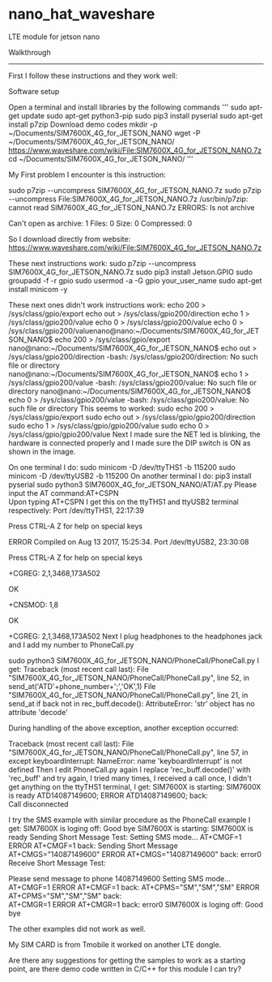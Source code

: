 # nano_hat_waveshare
LTE module for jetson nano

Walkthrough
__________

First I follow these instructions and they work well:

Software setup

Open a terminal and install libraries by the following commands
'''
        sudo apt-get update
        sudo apt-get python3-pip
        sudo pip3 install pyserial
        sudo apt-get install p7zip
        Download demo codes
        mkdir -p ~/Documents/SIM7600X_4G_for_JETSON_NANO
        wget -P ~/Documents/SIM7600X_4G_for_JETSON_NANO/ https://www.waveshare.com/wiki/File:SIM7600X_4G_for_JETSON_NANO.7z
        cd ~/Documents/SIM7600X_4G_for_JETSON_NANO/
        '''

My First problem I encounter is this instruction: 

sudo p7zip --uncompress SIM7600X_4G_for_JETSON_NANO.7z
sudo p7zip --uncompress File:SIM7600X_4G_for_JETSON_NANO.7z
/usr/bin/p7zip: cannot read SIM7600X_4G_for_JETSON_NANO.7z
ERRORS:
Is not archive
    
Can't open as archive: 1
Files: 0
Size:       0
Compressed: 0

So I download directly from website: https://www.waveshare.com/wiki/File:SIM7600X_4G_for_JETSON_NANO.7z

These next instructions work:
sudo p7zip --uncompress SIM7600X_4G_for_JETSON_NANO.7z
sudo pip3 install Jetson.GPIO
sudo groupadd -f -r gpio
sudo usermod -a -G gpio your_user_name
sudo apt-get install minicom -y

These next ones didn't work instructions work:
echo 200 > /sys/class/gpio/export
echo out > /sys/class/gpio200/direction
echo 1 > /sys/class/gpio200/value
echo 0 > /sys/class/gpio200/value
echo 0 > /sys/class/gpio200/valuenano@nano:~/Documents/SIM7600X_4G_for_JETSON_NANO$ echo 200 > /sys/class/gpio/export
nano@nano:~/Documents/SIM7600X_4G_for_JETSON_NANO$ echo out > /sys/class/gpio200/direction
-bash: /sys/class/gpio200/direction: No such file or directory
nano@nano:~/Documents/SIM7600X_4G_for_JETSON_NANO$ echo 1 > /sys/class/gpio200/value
-bash: /sys/class/gpio200/value: No such file or directory
nano@nano:~/Documents/SIM7600X_4G_for_JETSON_NANO$ echo 0 > /sys/class/gpio200/value
-bash: /sys/class/gpio200/value: No such file or directory
This seems to worked:
sudo echo 200 > /sys/class/gpio/export
sudo echo out > /sys/class/gpio/gpio200/direction
sudo echo 1 > /sys/class/gpio/gpio200/value
sudo echo 0 > /sys/class/gpio/gpio200/value
Next I made sure the NET led is blinking, the hardware is connected properly and I made sure the DIP switch is ON as shown in the image.

On one terminal I do:
sudo minicom -D /dev/ttyTHS1 -b 115200
sudo minicom -D /dev/ttyUSB2 -b 115200
On another terminal I do:
pip3 install pyserial
sudo python3 SIM7600X_4G_for_JETSON_NANO/AT/AT.py
Please input the AT command:AT+CSPN  
Upon typing AT+CSPN I get this on the ttyTHS1 and ttyUSB2 terminal respectively:
Port /dev/ttyTHS1, 22:17:39

Press CTRL-A Z for help on special keys


ERROR
Compiled on Aug 13 2017, 15:25:34.
Port /dev/ttyUSB2, 23:30:08

Press CTRL-A Z for help on special keys


+CGREG: 2,1,3468,173A502

OK

+CNSMOD: 1,8

OK

+CGREG: 2,1,3468,173A502
Next I plug headphones to the headphones jack and I add my number to PhoneCall.py

sudo python3 SIM7600X_4G_for_JETSON_NANO/PhoneCall/PhoneCall.py
I get:
Traceback (most recent call last):
  File "SIM7600X_4G_for_JETSON_NANO/PhoneCall/PhoneCall.py", line 52, in <module>
    send_at('ATD'+phone_number+';','OK',1)
  File "SIM7600X_4G_for_JETSON_NANO/PhoneCall/PhoneCall.py", line 21, in send_at
    if back not in rec_buff.decode():
AttributeError: 'str' object has no attribute 'decode'

During handling of the above exception, another exception occurred:

Traceback (most recent call last):
  File "SIM7600X_4G_for_JETSON_NANO/PhoneCall/PhoneCall.py", line 57, in <module>
    except keyboardInterrupt:
NameError: name 'keyboardInterrupt' is not defined
Then I edit PhoneCall.py again I replace 'rec_buff.decode()' with 'rec_buff'  and try again, I tried many times, I received a call once, I didn't get anything on the ttyTHS1 terminal, I get:
SIM7600X is starting:
SIM7600X is ready
ATD14087149600; ERROR
ATD14087149600; back:	
Call disconnected

I try the SMS example  with similar procedure as the PhoneCall example I get:
SIM7600X is loging off:
Good bye
SIM7600X is starting:
SIM7600X is ready
Sending Short Message Test:
Setting SMS mode...
AT+CMGF=1 ERROR
AT+CMGF=1 back:	
Sending Short Message
AT+CMGS="14087149600" ERROR
AT+CMGS="14087149600" back:	
error0
Receive Short Message Test:

Please send message to phone 14087149600
Setting SMS mode...
AT+CMGF=1 ERROR
AT+CMGF=1 back:	
AT+CPMS="SM","SM","SM" ERROR
AT+CPMS="SM","SM","SM" back:	
AT+CMGR=1 ERROR
AT+CMGR=1 back:	
error0
SIM7600X is loging off:
Good bye

The other examples did not work as well.

My SIM CARD is from Tmobile it worked on another LTE dongle. 

Are there any suggestions for getting the samples to work as a starting point, are there demo code written in C/C++ for this module I can try?
